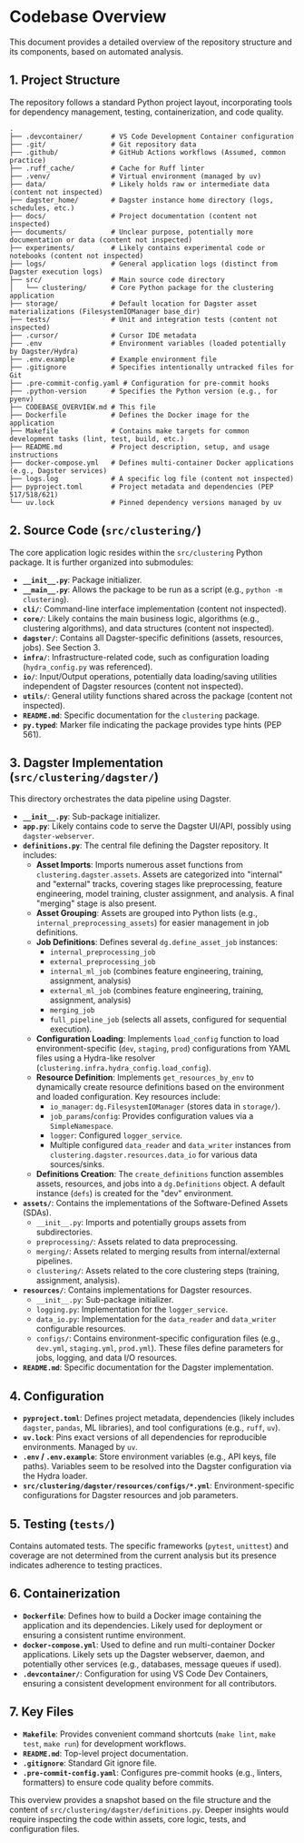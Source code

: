 # Codebase Overview

This document provides a detailed overview of the repository structure and its components, based on automated analysis.

## 1. Project Structure

The repository follows a standard Python project layout, incorporating tools for dependency management, testing, containerization, and code quality.

```
.
├── .devcontainer/       # VS Code Development Container configuration
├── .git/                # Git repository data
├── .github/             # GitHub Actions workflows (Assumed, common practice)
├── .ruff_cache/         # Cache for Ruff linter
├── .venv/               # Virtual environment (managed by uv)
├── data/                # Likely holds raw or intermediate data (content not inspected)
├── dagster_home/        # Dagster instance home directory (logs, schedules, etc.)
├── docs/                # Project documentation (content not inspected)
├── documents/           # Unclear purpose, potentially more documentation or data (content not inspected)
├── experiments/         # Likely contains experimental code or notebooks (content not inspected)
├── logs/                # General application logs (distinct from Dagster execution logs)
├── src/                 # Main source code directory
│   └── clustering/      # Core Python package for the clustering application
├── storage/             # Default location for Dagster asset materializations (FilesystemIOManager base_dir)
├── tests/               # Unit and integration tests (content not inspected)
├── .cursor/             # Cursor IDE metadata
├── .env                 # Environment variables (loaded potentially by Dagster/Hydra)
├── .env.example         # Example environment file
├── .gitignore           # Specifies intentionally untracked files for Git
├── .pre-commit-config.yaml # Configuration for pre-commit hooks
├── .python-version      # Specifies the Python version (e.g., for pyenv)
├── CODEBASE_OVERVIEW.md # This file
├── Dockerfile           # Defines the Docker image for the application
├── Makefile             # Contains make targets for common development tasks (lint, test, build, etc.)
├── README.md            # Project description, setup, and usage instructions
├── docker-compose.yml   # Defines multi-container Docker applications (e.g., Dagster services)
├── logs.log             # A specific log file (content not inspected)
├── pyproject.toml       # Project metadata and dependencies (PEP 517/518/621)
└── uv.lock              # Pinned dependency versions managed by uv
```

## 2. Source Code (`src/clustering/`)

The core application logic resides within the `src/clustering` Python package. It is further organized into submodules:

*   **`__init__.py`**: Package initializer.
*   **`__main__.py`**: Allows the package to be run as a script (e.g., `python -m clustering`).
*   **`cli/`**: Command-line interface implementation (content not inspected).
*   **`core/`**: Likely contains the main business logic, algorithms (e.g., clustering algorithms), and data structures (content not inspected).
*   **`dagster/`**: Contains all Dagster-specific definitions (assets, resources, jobs). See Section 3.
*   **`infra/`**: Infrastructure-related code, such as configuration loading (`hydra_config.py` was referenced).
*   **`io/`**: Input/Output operations, potentially data loading/saving utilities independent of Dagster resources (content not inspected).
*   **`utils/`**: General utility functions shared across the package (content not inspected).
*   **`README.md`**: Specific documentation for the `clustering` package.
*   **`py.typed`**: Marker file indicating the package provides type hints (PEP 561).

## 3. Dagster Implementation (`src/clustering/dagster/`)

This directory orchestrates the data pipeline using Dagster.

*   **`__init__.py`**: Sub-package initializer.
*   **`app.py`**: Likely contains code to serve the Dagster UI/API, possibly using `dagster-webserver`.
*   **`definitions.py`**: The central file defining the Dagster repository. It includes:
    *   **Asset Imports**: Imports numerous asset functions from `clustering.dagster.assets`. Assets are categorized into "internal" and "external" tracks, covering stages like preprocessing, feature engineering, model training, cluster assignment, and analysis. A final "merging" stage is also present.
    *   **Asset Grouping**: Assets are grouped into Python lists (e.g., `internal_preprocessing_assets`) for easier management in job definitions.
    *   **Job Definitions**: Defines several `dg.define_asset_job` instances:
        *   `internal_preprocessing_job`
        *   `external_preprocessing_job`
        *   `internal_ml_job` (combines feature engineering, training, assignment, analysis)
        *   `external_ml_job` (combines feature engineering, training, assignment, analysis)
        *   `merging_job`
        *   `full_pipeline_job` (selects all assets, configured for sequential execution).
    *   **Configuration Loading**: Implements `load_config` function to load environment-specific (`dev`, `staging`, `prod`) configurations from YAML files using a Hydra-like resolver (`clustering.infra.hydra_config.load_config`).
    *   **Resource Definition**: Implements `get_resources_by_env` to dynamically create resource definitions based on the environment and loaded configuration. Key resources include:
        *   `io_manager`: `dg.FilesystemIOManager` (stores data in `storage/`).
        *   `job_params`/`config`: Provides configuration values via a `SimpleNamespace`.
        *   `logger`: Configured `logger_service`.
        *   Multiple configured `data_reader` and `data_writer` instances from `clustering.dagster.resources.data_io` for various data sources/sinks.
    *   **Definitions Creation**: The `create_definitions` function assembles assets, resources, and jobs into a `dg.Definitions` object. A default instance (`defs`) is created for the "dev" environment.
*   **`assets/`**: Contains the implementations of the Software-Defined Assets (SDAs).
    *   `__init__.py`: Imports and potentially groups assets from subdirectories.
    *   `preprocessing/`: Assets related to data preprocessing.
    *   `merging/`: Assets related to merging results from internal/external pipelines.
    *   `clustering/`: Assets related to the core clustering steps (training, assignment, analysis).
*   **`resources/`**: Contains implementations for Dagster resources.
    *   `__init__.py`: Sub-package initializer.
    *   `logging.py`: Implementation for the `logger_service`.
    *   `data_io.py`: Implementation for the `data_reader` and `data_writer` configurable resources.
    *   `configs/`: Contains environment-specific configuration files (e.g., `dev.yml`, `staging.yml`, `prod.yml`). These files define parameters for jobs, logging, and data I/O resources.
*   **`README.md`**: Specific documentation for the Dagster implementation.

## 4. Configuration

*   **`pyproject.toml`**: Defines project metadata, dependencies (likely includes `dagster`, `pandas`, ML libraries), and tool configurations (e.g., `ruff`, `uv`).
*   **`uv.lock`**: Pins exact versions of all dependencies for reproducible environments. Managed by `uv`.
*   **`.env` / `.env.example`**: Store environment variables (e.g., API keys, file paths). Variables seem to be resolved into the Dagster configuration via the Hydra loader.
*   **`src/clustering/dagster/resources/configs/*.yml`**: Environment-specific configurations for Dagster resources and job parameters.

## 5. Testing (`tests/`)

Contains automated tests. The specific frameworks (`pytest`, `unittest`) and coverage are not determined from the current analysis but its presence indicates adherence to testing practices.

## 6. Containerization

*   **`Dockerfile`**: Defines how to build a Docker image containing the application and its dependencies. Likely used for deployment or ensuring a consistent runtime environment.
*   **`docker-compose.yml`**: Used to define and run multi-container Docker applications. Likely sets up the Dagster webserver, daemon, and potentially other services (e.g., databases, message queues if used).
*   **`.devcontainer/`**: Configuration for using VS Code Dev Containers, ensuring a consistent development environment for all contributors.

## 7. Key Files

*   **`Makefile`**: Provides convenient command shortcuts (`make lint`, `make test`, `make run`) for development workflows.
*   **`README.md`**: Top-level project documentation.
*   **`.gitignore`**: Standard Git ignore file.
*   **`.pre-commit-config.yaml`**: Configures pre-commit hooks (e.g., linters, formatters) to ensure code quality before commits.

This overview provides a snapshot based on the file structure and the content of `src/clustering/dagster/definitions.py`. Deeper insights would require inspecting the code within assets, core logic, tests, and configuration files.
